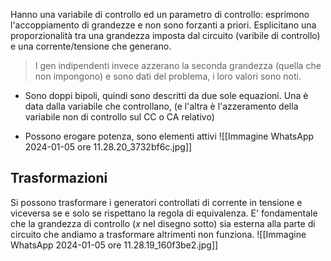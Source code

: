 Hanno una variabile di controllo ed un parametro di controllo: esprimono l'accoppiamento di grandezze e non sono forzanti a priori.
Esplicitano una proporzionalità tra una grandezza imposta dal circuito (varibile di controllo) e una corrente/tensione che generano.

>I gen indipendenti invece azzerano la seconda grandezza (quella che non impongono) e sono dati del problema, i loro valori sono noti.

- Sono doppi bipoli, quindi sono descritti da due sole equazioni. Una è data dalla variabile che controllano, (e l'altra è l'azzeramento della variabile non di controllo sul CC o CA relativo)

- Possono erogare potenza, sono elementi attivi
![[Immagine WhatsApp 2024-01-05 ore 11.28.20_3732bf6c.jpg]]

## Trasformazioni
Si possono trasformare i generatori controllati di corrente in tensione e viceversa se e solo se rispettano la regola di equivalenza.
E' fondamentale che la grandezza di controllo ($x$ nel disegno sotto) sia esterna alla parte di circuito che andiamo a trasformare altrimenti non funziona.
![[Immagine WhatsApp 2024-01-05 ore 11.28.19_160f3be2.jpg]]